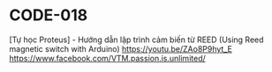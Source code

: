 # CODE-018
[Tự học Proteus] - Hướng dẫn lập trình cảm biến từ REED (Using Reed magnetic switch with Arduino)
https://youtu.be/ZAo8P9hyt_E
https://www.facebook.com/VTM.passion.is.unlimited/

